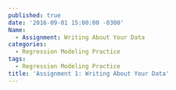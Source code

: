 ```yaml
---
published: true
date: '2016-09-01 15:00:00 -0300'
Name:
  - Assignment: Writing About Your Data
categories:
  - Regression Modeling Practice
tags:
  - Regression Modeling Practice
title: 'Assignment 1: Writing About Your Data'
---
```


